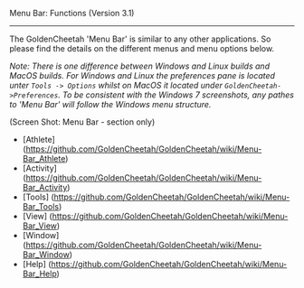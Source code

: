 Menu Bar: Functions (Version 3.1)
***

The GoldenCheetah 'Menu Bar' is similar to any other applications. So please find the details on the different menus and menu options below.

_Note: There is one difference between Windows and Linux builds and MacOS builds. For Windows and Linux the preferences pane is located unter `Tools -> Options` whilst on MacOS it located under `GoldenCheetah->Preferences`. To be consistent with the Windows 7 screenshots, any pathes to 'Menu Bar' will follow the Windows menu structure._

(Screen Shot: Menu Bar - section only)


* [Athlete] (https://github.com/GoldenCheetah/GoldenCheetah/wiki/Menu-Bar_Athlete)
* [Activity] (https://github.com/GoldenCheetah/GoldenCheetah/wiki/Menu-Bar_Activity)
* [Tools] (https://github.com/GoldenCheetah/GoldenCheetah/wiki/Menu-Bar_Tools)
* [View] (https://github.com/GoldenCheetah/GoldenCheetah/wiki/Menu-Bar_View)
* [Window] (https://github.com/GoldenCheetah/GoldenCheetah/wiki/Menu-Bar_Window)
* [Help] (https://github.com/GoldenCheetah/GoldenCheetah/wiki/Menu-Bar_Help)




